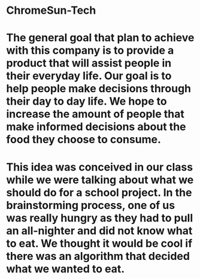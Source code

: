 # ChromeSun-Tech
# The general goal that plan to achieve with this company is to provide a product that will assist people in their everyday life. Our goal is to help people make decisions through their day to day life. We hope to increase the amount of people that make informed decisions about the food they choose to consume.

# This idea was conceived in our class while we were talking about what we should do for a school project. In the brainstorming process, one of us was really hungry as they had to pull an all-nighter and did not know what to eat. We thought it would be cool if there was an algorithm that decided what we wanted to eat.
